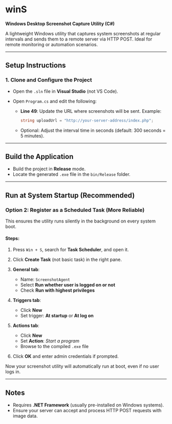# winS

**Windows Desktop Screenshot Capture Utility (C#)**

A lightweight Windows utility that captures system screenshots at regular intervals and sends them to a remote server via HTTP POST. Ideal for remote monitoring or automation scenarios.

---

##  Setup Instructions

### 1. Clone and Configure the Project

* Open the `.sln` file in **Visual Studio** (not VS Code).
* Open `Program.cs` and edit the following:

  * **Line 49**: Update the URL where screenshots will be sent. Example:

    ```csharp
    string uploadUrl = "http://your-server-address/index.php";
    ```
  * Optional: Adjust the interval time in seconds (default: 300 seconds = 5 minutes).

---

##  Build the Application

* Build the project in **Release** mode.
* Locate the generated `.exe` file in the `bin/Release` folder.

---

##  Run at System Startup (Recommended)

### **Option 2: Register as a Scheduled Task (More Reliable)**

This ensures the utility runs silently in the background on every system boot.

#### Steps:

1. Press `Win + S`, search for **Task Scheduler**, and open it.
2. Click **Create Task** (not basic task) in the right pane.
3. **General tab**:

   * Name: `ScreenshotAgent`
   * Select **Run whether user is logged on or not**
   * Check **Run with highest privileges**
4. **Triggers tab**:

   * Click **New**
   * Set trigger: **At startup** or **At log on**
5. **Actions tab**:

   * Click **New**
   * Set **Action**: *Start a program*
   * Browse to the compiled `.exe` file
6. Click **OK** and enter admin credentials if prompted.

Now your screenshot utility will automatically run at boot, even if no user logs in.

---

## Notes

* Requires **.NET Framework** (usually pre-installed on Windows systems).
* Ensure your server can accept and process HTTP POST requests with image data.

